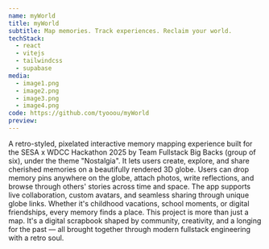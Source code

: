 ```yaml
---
name: myWorld
title: myWorld
subtitle: Map memories. Track experiences. Reclaim your world.
techStack:
  - react
  - vitejs
  - tailwindcss
  - supabase
media:
  - image1.png
  - image2.png
  - image3.png
  - image4.png
code: https://github.com/tyooou/myWorld
preview:
---
```


A retro-styled, pixelated interactive memory mapping experience built for the SESA x WDCC Hackathon 2025 by Team Fullstack Big Backs (group of six), under the theme "Nostalgia". It lets users create, explore, and share cherished memories on a beautifully rendered 3D globe. Users can drop memory pins anywhere on the globe, attach photos, write reflections, and browse through others' stories across time and space. The app supports live collaboration, custom avatars, and seamless sharing through unique globe links. Whether it's childhood vacations, school moments, or digital friendships, every memory finds a place. This project is more than just a map. It's a digital scrapbook shaped by community, creativity, and a longing for the past — all brought together through modern fullstack engineering with a retro soul.
